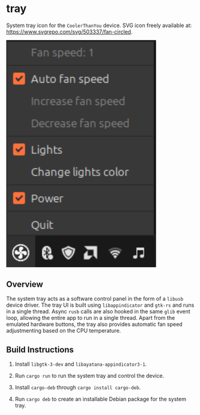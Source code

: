 # tray

System tray icon for the `CoolerThanYou` device. SVG icon freely available at: https://www.svgrepo.com/svg/503337/fan-circled.

<img src="https://raw.githubusercontent.com/bobozaur/cooler-than-you/main/images/tray.png" style="max-width: 100%;" width="400" />

## Overview

The system tray acts as a software control panel in the form of a `libusb` device driver. The tray UI is built using `libappindicator` and `gtk-rs` and runs in a single thread. Async `rusb` calls are also hooked in the same `glib` event loop, allowing the entire app to run in a single thread. Apart from the emulated hardware buttons, the tray also provides automatic fan speed adjustmenting based on the CPU temperature.

## Build Instructions

1. Install `libgtk-3-dev` and `libayatana-appindicator3-1`.

2. Run `cargo run` to run the system tray and control the device.

3. Install `cargo-deb` through `cargo install cargo-deb`.

4. Run `cargo deb` to create an installable Debian package for the system tray.
